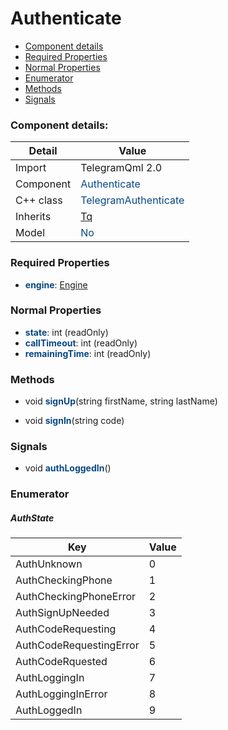 # Authenticate

 * [Component details](#component-details)
 * [Required Properties](#required-properties)
 * [Normal Properties](#normal-properties)
 * [Enumerator](#enumerator)
 * [Methods](#methods)
 * [Signals](#signals)


### Component details:

|Detail|Value|
|------|-----|
|Import|TelegramQml 2.0|
|Component|<font color='#074885'>Authenticate</font>|
|C++ class|<font color='#074885'>TelegramAuthenticate</font>|
|Inherits|<font color='#074885'>[Tq](https://github.com/Aseman-Land/libqtelegram-aseman-edition/blob/API51/telegram/documents/types/tq.md)</font>|
|Model|<font color='#074885'>No</font>|


### Required Properties

* <font color='#074885'><b>engine</b></font>: [Engine](engine.md)


### Normal Properties

* <font color='#074885'><b>state</b></font>: int (readOnly)
* <font color='#074885'><b>callTimeout</b></font>: int (readOnly)
* <font color='#074885'><b>remainingTime</b></font>: int (readOnly)


### Methods

 * void <font color='#074885'><b>signUp</b></font>(string firstName, string lastName)


 * void <font color='#074885'><b>signIn</b></font>(string code)




### Signals

 * void <font color='#074885'><b>authLoggedIn</b></font>()




### Enumerator


##### AuthState

|Key|Value|
|---|-----|
|AuthUnknown|0|
|AuthCheckingPhone|1|
|AuthCheckingPhoneError|2|
|AuthSignUpNeeded|3|
|AuthCodeRequesting|4|
|AuthCodeRequestingError|5|
|AuthCodeRquested|6|
|AuthLoggingIn|7|
|AuthLoggingInError|8|
|AuthLoggedIn|9|

